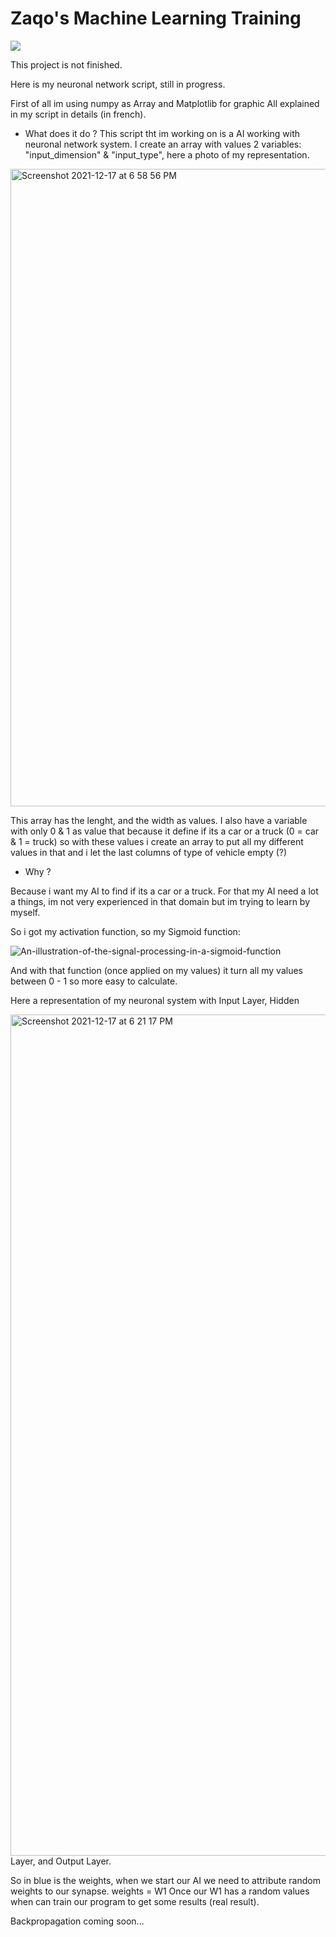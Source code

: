 # Zaqo's Machine Learning Training

<img src="http://ForTheBadge.com/images/badges/made-with-python.svg">

This project is not finished.

Here is my neuronal network script, still in progress.

First of all im using numpy as Array and Matplotlib for graphic
All explained in my script in details (in french).

- What does it do ?
This script tht im working on is a AI working with neuronal network system.
I create an array with values 2 variables: "input_dimension" & "input_type", here a photo of my representation.

<img width="1020" alt="Screenshot 2021-12-17 at 6 58 56 PM" src="https://user-images.githubusercontent.com/96392276/146874888-41b16170-4be0-46a6-b7e4-842016dc1683.png">

This array has the lenght, and the width as values.
I also have a variable with only 0 & 1 as value that because it define if its a car or a truck (0 = car & 1 = truck)
so with these values i create an array to put all my different values in that and i let the last columns of type of vehicle empty (?)

- Why ?

Because i want my AI to find if its a car or a truck.
For that my AI need a lot a things, im not very experienced in that domain but im trying to learn by myself.

So i got my activation function, so my Sigmoid function:

![An-illustration-of-the-signal-processing-in-a-sigmoid-function](https://user-images.githubusercontent.com/96392276/146875419-a29bc746-17c1-451c-be00-ab22b46d8a45.png)

And with that function (once applied on my values) it turn all my values between 0 - 1 so more easy to calculate.

Here a representation of my neuronal system with Input Layer, Hidden 

<img width="1346" alt="Screenshot 2021-12-17 at 6 21 17 PM" src="https://user-images.githubusercontent.com/96392276/146875600-38bb4795-fb36-4569-a313-fb65589df115.png">
Layer, and Output Layer.

So in blue is the weights, when we start our AI we need to attribute random weights to our synapse. 
weights = W1
Once our W1 has a random values when can train our program to get some results (real result).

Backpropagation coming soon...
